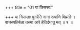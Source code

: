 +++
title = "01 या त्रिसप्ताः"

+++
या त्रिसप्ताः पुनरेति नाना रूपाणि बिभ्रतीः ।  
वाचस्पतिर्बला तस्या आरे हेतिर्दधातु मत् ॥ १ ॥
